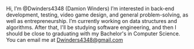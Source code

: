Hi, I’m @Dwinders4348 (Damion Winders)
I’m interested in back-end development, testing, video game design, and general problem-solving, as well as entrepreneurship. 
I’m currently working on data structures and algorithms. After that, I'll be studying software engineering, and then I should be close to graduating with my Bachelor's in Computer Science.  
You can email me at Dwinders4348@gmail.com
